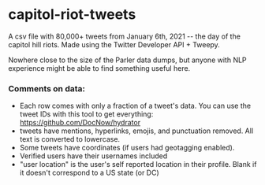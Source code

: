 # capitol-riot-tweets

A csv file with 80,000+ tweets from January 6th, 2021 -- the day of the capitol hill riots. Made using the Twitter Developer API + Tweepy.

Nowhere close to the size of the Parler data dumps, but anyone with NLP experience might be able to find something useful here.

### Comments on data:
  - Each row comes with only a fraction of a tweet's data. You can use the tweet IDs with this tool to get everything: https://github.com/DocNow/hydrator
  - tweets have mentions, hyperlinks, emojis, and punctuation removed. All text is converted to lowercase.
  - Some tweets have coordinates (if users had geotagging enabled).
  - Verified users have their usernames included
  - "user location" is the user's self reported location in their profile. Blank if it doesn't correspond to a US state (or DC)
